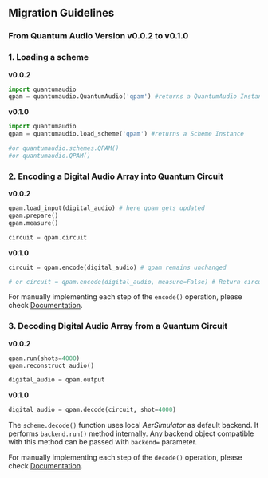 ## Migration Guidelines

### From Quantum Audio Version v0.0.2 to v0.1.0

### 1. Loading a scheme

**v0.0.2**
  ```python
  import quantumaudio
  qpam = quantumaudio.QuantumAudio('qpam') #returns a QuantumAudio Instance with QPAM scheme
  ```

**v0.1.0**
  ```python
  import quantumaudio
  qpam = quantumaudio.load_scheme('qpam') #returns a Scheme Instance

  #or quantumaudio.schemes.QPAM()
  #or quantumaudio.QPAM()
  ```

### 2. Encoding a Digital Audio Array into Quantum Circuit

**v0.0.2**
  ```python
  qpam.load_input(digital_audio) # here qpam gets updated
  qpam.prepare()
  qpam.measure()
  
  circuit = qpam.circuit
  ```

**v0.1.0**
  ```python
  circuit = qpam.encode(digital_audio) # qpam remains unchanged

  # or circuit = qpam.encode(digital_audio, measure=False) # Return circuit without measurement
  ```
For manually implementing each step of the ```encode()``` operation, please check [Documentation]().

### 3. Decoding Digital Audio Array from a Quantum Circuit

**v0.0.2**
  ```python
  qpam.run(shots=4000)
  qpam.reconstruct_audio()

  digital_audio = qpam.output
  ```

**v0.1.0**
  ```python
  digital_audio = qpam.decode(circuit, shot=4000)
  ```
  The ```scheme.decode()``` function uses local _AerSimulator_ as default backend. It performs ```backend.run()``` method internally. Any backend object compatible with this method can be passed with ```backend=``` parameter. 
  
  For manually implementing each step of the ```decode()``` operation, please check [Documentation](https://quantumaudio.readthedocs.io/).
